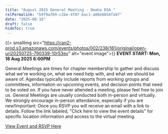 ```yaml
---
title: "August 2025 General Meeting - Omaha DSA "
relPermalink: "b9f9af69-c2be-4f07-bac1-a08e8054fa97"
date: "2025-08-18"
draft: false
hideToc: true
---
```


 {{< smallImg src="https://can2-prod.s3.amazonaws.com/events/photos/002/238/161/original/open-uri20250725-790339-10r53ev" alt="event image">}} 
**EVENT START: Mon, 18 Aug 2025 6:00PM**

General Meetings are times for chapter membership to gather and discuss what we're working on, what we need help with, and what we should be aware of. Agendas typically include
 reports from working groups and committees, information on upcoming 
events, and decision points that need to be voted on. If you have never 
attended a meeting, please feel free to join us. General Meetings
 are usually conducted both in-person and virtually. We strongly 
encourage in-person attendance, especially if you are new!Important:
 Once you RSVP you will receive an email with a link to details. Follow 
the link labeled, "Click here to view the event details" for specific 
location information and access to the virtual meeting.

[View Event and RSVP Here](https://actionnetwork.org/events/august-2025-general-meeting-omaha-dsa)
